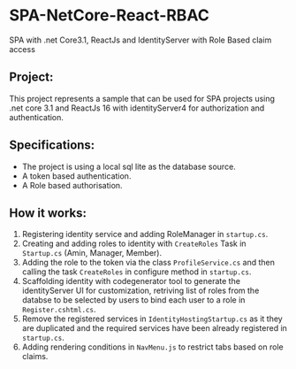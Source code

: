 # SPA-NetCore-React-RBAC
SPA with .net Core3.1, ReactJs and IdentityServer with Role Based claim access

## Project:

This project represents a sample that can be used for SPA projects using .net core 3.1 and ReactJs 16 with identityServer4 for authorization and authentication.

## Specifications:

* The project is using a local sql lite as the database source.
* A token based authentication.
* A Role based authorisation.

## How it works:

1. Registering identity service and adding RoleManager in ```startup.cs```.
2. Creating and adding roles to identity with ``CreateRoles`` Task in ```Startup.cs``` (Amin, Manager, Member).
3. Adding the role to the token via the class ```ProfileService.cs``` and then calling the task ```CreateRoles``` in configure method in ```startup.cs```.
4. Scaffolding identity with codegenerator tool to generate the identityServer UI for customization, retriving list of roles from the databse to be selected by users to bind each user to a role in ```Register.cshtml.cs```.
5. Remove the registered services in ```IdentityHostingStartup.cs``` as it they are duplicated and the required services have been already registered in ```startup.cs```.
6. Adding rendering conditions in ```NavMenu.js``` to restrict tabs based on role claims.





